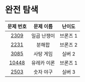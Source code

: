 # 완전 탐색

|문제 번호|문제 이름|난이도|
|:---:|:---:|:---:|
|[2309](https://www.acmicpc.net/problem/2309)|일곱 난쟁이|브론즈 1|
|[2231](https://www.acmicpc.net/problem/2231)|분해합|브론즈 2|
|[3085](https://www.acmicpc.net/problem/3085)|사탕 게임|실버 2|
|[10448](https://www.acmicpc.net/problem/10448)|유레카 이론|브론즈 1|
|[2503](https://www.acmicpc.net/problem/2503)|숫자 야구|실버 3|
